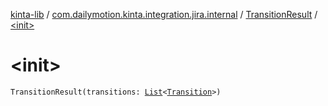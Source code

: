 [kinta-lib](../../index.md) / [com.dailymotion.kinta.integration.jira.internal](../index.md) / [TransitionResult](index.md) / [&lt;init&gt;](./-init-.md)

# &lt;init&gt;

`TransitionResult(transitions: `[`List`](https://kotlinlang.org/api/latest/jvm/stdlib/kotlin.collections/-list/index.html)`<`[`Transition`](../-transition/index.md)`>)`